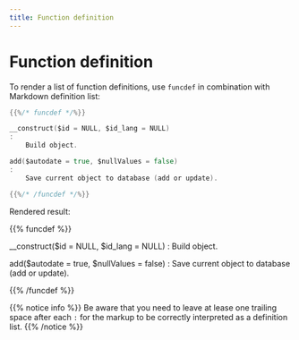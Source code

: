 ```yaml
---
title: Function definition
---
```


# Function definition

To render a list of function definitions, use `funcdef` in combination with Markdown definition list:

```go
{{%/* funcdef */%}}

__construct($id = NULL, $id_lang = NULL)
: 
    Build object.

add($autodate = true, $nullValues = false)
: 
    Save current object to database (add or update).

{{%/* /funcdef */%}}
```

Rendered result:

{{% funcdef %}}

__construct($id = NULL, $id_lang = NULL)
: 
    Build object.

add($autodate = true, $nullValues = false)
: 
    Save current object to database (add or update).

{{% /funcdef %}}

{{% notice info %}}
Be aware that you need to leave at lease one trailing space after each `:` for the markup to be correctly interpreted as a definition list. 
{{% /notice %}}
